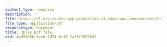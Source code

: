 ```yaml
---
content_type: resource
description: ''
file: https://ol-ocw-studio-app-production.s3.amazonaws.com/courses/8-01sc-classical-mechanics-fall-2016/44d5388b6ced7d746cf62af3f26520d1_0mGd0JUmgm8.pdf
file_type: application/pdf
resourcetype: Document
title: 3play pdf file
uid: 44d5388b-6ced-7d74-6cf6-2af3f26520d1
---
```


